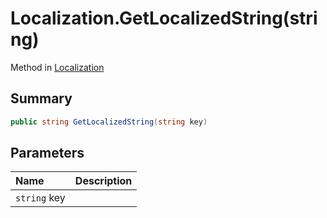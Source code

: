 # Localization.GetLocalizedString(string)

Method in [Localization](/docs/api/csharp/yarn.unity.localization.md)

## Summary



```csharp
public string GetLocalizedString(string key)
```

## Parameters

|Name|Description|
|:---|:---|
|`string` key||

